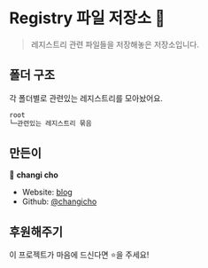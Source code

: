 # Registry 파일 저장소 👋

> 레지스트리 관련 파일들을 저장해놓은 저장소입니다.

## 폴더 구조

각 폴더별로 관련있는 레지스트리를 모아놨어요.

```sh
root
└─관련있는 레지스트리 묶음
```

## 만든이

👤 **changi cho**

- Website: [blog](https://changicho.tistory.com/)
- Github: [@changicho](https://github.com/changicho)

## 후원해주기

이 프로젝트가 마음에 드신다면 ⭐️을 주세요!
